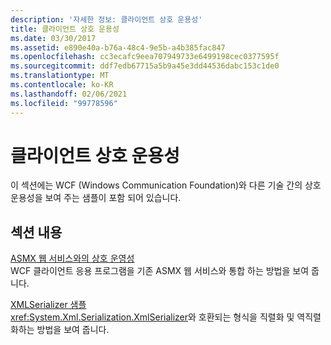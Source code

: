 ```yaml
---
description: '자세한 정보: 클라이언트 상호 운용성'
title: 클라이언트 상호 운용성
ms.date: 03/30/2017
ms.assetid: e890e40a-b76a-48c4-9e5b-a4b385fac847
ms.openlocfilehash: cc3ecafc9eea707949733e6499198cec0377595f
ms.sourcegitcommit: ddf7edb67715a5b9a45e3dd44536dabc153c1de0
ms.translationtype: MT
ms.contentlocale: ko-KR
ms.lasthandoff: 02/06/2021
ms.locfileid: "99778596"
---
```

# <a name="client-interoperability"></a>클라이언트 상호 운용성

이 섹션에는 WCF (Windows Communication Foundation)와 다른 기술 간의 상호 운용성을 보여 주는 샘플이 포함 되어 있습니다.  
  
## <a name="in-this-section"></a>섹션 내용  

 [ASMX 웹 서비스와의 상호 운영성](interoperating-with-asmx-web-services.md)  
 WCF 클라이언트 응용 프로그램을 기존 ASMX 웹 서비스와 통합 하는 방법을 보여 줍니다.  
  
 [XMLSerializer 샘플](xmlserializer-sample.md)  
 <xref:System.Xml.Serialization.XmlSerializer>와 호환되는 형식을 직렬화 및 역직렬화하는 방법을 보여 줍니다.
